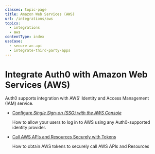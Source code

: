 ```yaml
---
classes: topic-page
title: Amazon Web Services (AWS)
url: /integrations/aws
topics:
  - integrations
  - aws
contentType: index
useCase:
  - secure-an-api
  - integrate-third-party-apps
---
```


<div class="topic-page-header">
  <div data-name="example" class="topic-page-badge"></div>
  <h1>Integrate Auth0 with Amazon Web Services (AWS)</h1>
  <p>
    Auth0 supports integration with AWS' Identity and Access Management (IAM) service.
  </p>
</div>

<ul class="topic-links">
  <li>
    <i class="icon icon-budicon-715"></i><a href="/integrations/aws/sso">Configure <dfn data-key="single-sign-on">Single Sign-on (SSO)</dfm> with the AWS Console</a>
    <p>
      How to allow your users to log in to AWS using any Auth0-supported identity provider.
    </p>
  </li>
  <li>
    <i class="icon icon-budicon-715"></i><a href="/integrations/aws/tokens">Call AWS APIs and Resources Securely with Tokens</a>
    <p>
      How to obtain AWS tokens to securely call AWS APIs and Resources
    </p>
  </li>
</ul>